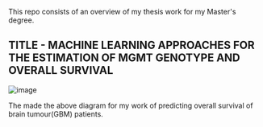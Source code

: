 This repo consists of an overview of my thesis work for my Master's degree.

## TITLE - MACHINE LEARNING APPROACHES FOR THE ESTIMATION OF MGMT GENOTYPE AND OVERALL SURVIVAL

![image](https://github.com/gelsonm/Thesis-Work/assets/37416550/f85f23d0-a9f4-4638-8302-832ef31ae3aa)

The made the above diagram for my work of predicting overall survival of brain tumour(GBM) patients.

